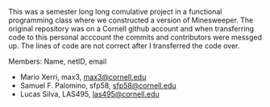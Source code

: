 This was a semester long long comulative project in a functional programming class where we constructed a version of Minesweeper.  The original repository was on a Cornell github account and when transferring code to this personal acccount the commits and contributors were messged up.  The lines of code are not correct after I transferred the code over.

Members: Name, netID, email
- Mario Xerri, max3, max3@cornell.edu
- Samuel F. Palomino, sfp58, sfp58@cornell.edu
- Lucas Silva, LAS495, las495@cornell.edu
